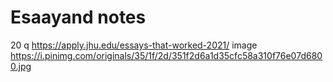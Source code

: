# Esaayand notes
20 q https://apply.jhu.edu/essays-that-worked-2021/
image https://i.pinimg.com/originals/35/1f/2d/351f2d6a1d35cfc58a310f76e07d6800.jpg
